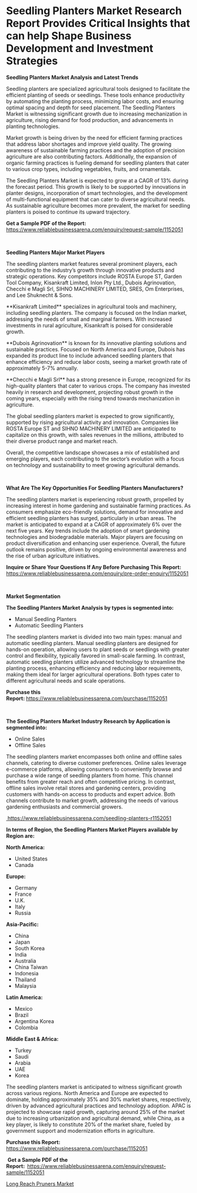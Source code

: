 <p><h1>Seedling Planters Market Research Report Provides Critical Insights that can help Shape Business Development and Investment Strategies</h1></p><p><strong>Seedling Planters Market Analysis and Latest Trends</strong></p>
<p><p>Seedling planters are specialized agricultural tools designed to facilitate the efficient planting of seeds or seedlings. These tools enhance productivity by automating the planting process, minimizing labor costs, and ensuring optimal spacing and depth for seed placement. The Seedling Planters Market is witnessing significant growth due to increasing mechanization in agriculture, rising demand for food production, and advancements in planting technologies.</p><p>Market growth is being driven by the need for efficient farming practices that address labor shortages and improve yield quality. The growing awareness of sustainable farming practices and the adoption of precision agriculture are also contributing factors. Additionally, the expansion of organic farming practices is fueling demand for seedling planters that cater to various crop types, including vegetables, fruits, and ornamentals.</p><p>The Seedling Planters Market is expected to grow at a CAGR of 13% during the forecast period. This growth is likely to be supported by innovations in planter designs, incorporation of smart technologies, and the development of multi-functional equipment that can cater to diverse agricultural needs. As sustainable agriculture becomes more prevalent, the market for seedling planters is poised to continue its upward trajectory.</p></p>
<p><strong>Get a Sample PDF of the Report:&nbsp;</strong> <a href="https://www.reliablebusinessarena.com/enquiry/request-sample/1152051?utm_campaign=2524&utm_medium=2&utm_source=Github&utm_content=ia&utm_term=10042025&utm_id=seedling-planters">https://www.reliablebusinessarena.com/enquiry/request-sample/1152051</a></p>
<p>&nbsp;</p>
<p><strong>Seedling Planters Major Market Players</strong></p>
<p><p>The seedling planters market features several prominent players, each contributing to the industry’s growth through innovative products and strategic operations. Key competitors include ROSTA Europe ST, Garden Tool Company, Kisankraft Limited, Inlon Pty Ltd., Dubois Agrinovation, Checchi e Magli Srl, SIHNO MACHINERY LIMITED, SRES, Om Enterprises, and Lee Shuknecht & Sons.</p><p>**Kisankraft Limited** specializes in agricultural tools and machinery, including seedling planters. The company is focused on the Indian market, addressing the needs of small and marginal farmers. With increased investments in rural agriculture, Kisankraft is poised for considerable growth.</p><p>**Dubois Agrinovation** is known for its innovative planting solutions and sustainable practices. Focused on North America and Europe, Dubois has expanded its product line to include advanced seedling planters that enhance efficiency and reduce labor costs, seeing a market growth rate of approximately 5-7% annually.</p><p>**Checchi e Magli Srl** has a strong presence in Europe, recognized for its high-quality planters that cater to various crops. The company has invested heavily in research and development, projecting robust growth in the coming years, especially with the rising trend towards mechanization in agriculture.</p><p>The global seedling planters market is expected to grow significantly, supported by rising agricultural activity and innovation. Companies like ROSTA Europe ST and SIHNO MACHINERY LIMITED are anticipated to capitalize on this growth, with sales revenues in the millions, attributed to their diverse product range and market reach.</p><p>Overall, the competitive landscape showcases a mix of established and emerging players, each contributing to the sector’s evolution with a focus on technology and sustainability to meet growing agricultural demands.</p></p>
<p>&nbsp;</p>
<p><strong>What Are The Key Opportunities For Seedling Planters Manufacturers?</strong></p>
<p><p>The seedling planters market is experiencing robust growth, propelled by increasing interest in home gardening and sustainable farming practices. As consumers emphasize eco-friendly solutions, demand for innovative and efficient seedling planters has surged, particularly in urban areas. The market is anticipated to expand at a CAGR of approximately 6% over the next five years. Key trends include the adoption of smart gardening technologies and biodegradable materials. Major players are focusing on product diversification and enhancing user experience. Overall, the future outlook remains positive, driven by ongoing environmental awareness and the rise of urban agriculture initiatives.</p></p>
<p><strong>Inquire or Share Your Questions If Any Before Purchasing This Report:</strong> <a href="https://www.reliablebusinessarena.com/enquiry/pre-order-enquiry/1152051?utm_campaign=2524&utm_medium=2&utm_source=Github&utm_content=ia&utm_term=10042025&utm_id=seedling-planters">https://www.reliablebusinessarena.com/enquiry/pre-order-enquiry/1152051</a></p>
<p>&nbsp;</p>
<p><strong>Market Segmentation</strong></p>
<p><strong>The Seedling Planters Market Analysis by types is segmented into:</strong></p>
<p><ul><li>Manual Seedling Planters</li><li>Automatic Seedling Planters</li></ul></p>
<p><p>The seedling planters market is divided into two main types: manual and automatic seedling planters. Manual seedling planters are designed for hands-on operation, allowing users to plant seeds or seedlings with greater control and flexibility, typically favored in small-scale farming. In contrast, automatic seedling planters utilize advanced technology to streamline the planting process, enhancing efficiency and reducing labor requirements, making them ideal for larger agricultural operations. Both types cater to different agricultural needs and scale operations.</p></p>
<p><strong>Purchase this Report:&nbsp;</strong><a href="https://www.reliablebusinessarena.com/purchase/1152051?utm_campaign=2524&utm_medium=2&utm_source=Github&utm_content=ia&utm_term=10042025&utm_id=seedling-planters">https://www.reliablebusinessarena.com/purchase/1152051</a></p>
<p>&nbsp;</p>
<p><strong>The Seedling Planters Market Industry Research by Application is segmented into:</strong></p>
<p><ul><li>Online Sales</li><li>Offline Sales</li></ul></p>
<p><p>The seedling planters market encompasses both online and offline sales channels, catering to diverse customer preferences. Online sales leverage e-commerce platforms, allowing consumers to conveniently browse and purchase a wide range of seedling planters from home. This channel benefits from greater reach and often competitive pricing. In contrast, offline sales involve retail stores and gardening centers, providing customers with hands-on access to products and expert advice. Both channels contribute to market growth, addressing the needs of various gardening enthusiasts and commercial growers.</p></p>
<p><a href="https://www.reliablebusinessarena.com/seedling-planters-r1152051?utm_campaign=2524&utm_medium=2&utm_source=Github&utm_content=ia&utm_term=10042025&utm_id=seedling-planters">&nbsp;https://www.reliablebusinessarena.com/seedling-planters-r1152051</a></p>
<p><strong>In terms of Region, the Seedling Planters Market Players available by Region are:</strong></p>
<p>
    <p> <strong> North America: </strong>
        <ul>
            <li>United States</li>
            <li>Canada</li>
        </ul>
        </p> 
    <p> <strong> Europe: </strong>
        <ul>
            <li>Germany</li>
            <li>France</li>
            <li>U.K.</li>
            <li>Italy</li>
            <li>Russia</li>
        </ul>
        </p> 
    <p> <strong> Asia-Pacific: </strong>
        <ul>
            <li>China</li>
            <li>Japan</li>
            <li>South Korea</li>
            <li>India</li>
            <li>Australia</li>
            <li>China Taiwan</li>
            <li>Indonesia</li>
            <li>Thailand</li>
            <li>Malaysia</li>
        </ul>
        </p> 
    <p> <strong> Latin America: </strong>
        <ul>
            <li>Mexico</li>
            <li>Brazil</li>
            <li>Argentina Korea</li>
            <li>Colombia</li>
        </ul>
        </p> 
    <p> <strong> Middle East & Africa: </strong>
        <ul>
            <li>Turkey</li>
            <li>Saudi</li>
            <li>Arabia</li>
            <li>UAE</li>
            <li>Korea</li>
        </ul>
    </p>
    </p>
<p><p>The seedling planters market is anticipated to witness significant growth across various regions. North America and Europe are expected to dominate, holding approximately 35% and 30% market shares, respectively, driven by advanced agricultural practices and technology adoption. APAC is projected to showcase rapid growth, capturing around 25% of the market due to increasing urbanization and agricultural demand, while China, as a key player, is likely to constitute 20% of the market share, fueled by government support and modernization efforts in agriculture.</p></p>
<p><strong>Purchase this Report: </strong><a href="https://www.reliablebusinessarena.com/purchase/1152051?utm_campaign=2524&utm_medium=2&utm_source=Github&utm_content=ia&utm_term=10042025&utm_id=seedling-planters">https://www.reliablebusinessarena.com/purchase/1152051</a></p>
<p>&nbsp;<strong>Get a Sample PDF of the Report:&nbsp;&nbsp;</strong><a href="https://www.reliablebusinessarena.com/enquiry/request-sample/1152051?utm_campaign=2524&utm_medium=2&utm_source=Github&utm_content=ia&utm_term=10042025&utm_id=seedling-planters">https://www.reliablebusinessarena.com/enquiry/request-sample/1152051</a></p>
<p><strong></strong></p>
<p><p><a href="https://github.com/barlevsebako/Market-Research-Report-List-1/blob/main/long-reach-pruners-market.md?utm_campaign=2524&utm_medium=2&utm_source=Github&utm_content=ia&utm_term=10042025&utm_id=seedling-planters">Long Reach Pruners Market</a></p></p>